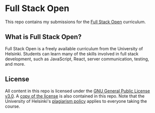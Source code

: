 # Full Stack Open
This repo contains my submissions for the [Full Stack Open](https://fullstackopen.com/en/) curriculum.

## What is Full Stack Open?
Full Stack Open is a freely available curriculum from the University of Helsinki. Students can learn many of the skills involved in full stack development, such as JavaScript, React, server communication, testing, and more.

## License
All content in this repo is licensed under the [GNU General Public License v3.0](https://www.gnu.org/licenses/gpl-3.0.en.html). A [copy of the license](/LICENSE) is also contained in this repo. Note that the University of Helsinki's [plagiarism policy](https://studies.helsinki.fi/instructions/article/what-cheating-and-plagiarism) applies to everyone taking the course.
